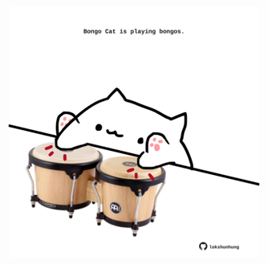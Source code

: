 <!-- built at 19/02/2021, 12:02:12 UTC -->
<p align="center">
  <img width="500" height="500" src="./ReadmeImage.svg">
</p>
